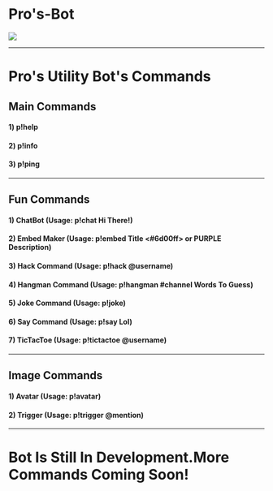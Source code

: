 # Pro's-Bot

<img src="https://cdn.discordapp.com/avatars/809800427632853031/bd51f21bce8dd27ff59bed0555d13218.png?size=128" alt=" " class="avatar-VxgULZ" aria-hidden="true">

---

# Pro's Utility Bot's Commands

## Main Commands

#### 1) p!help
#### 2) p!info
#### 3) p!ping

---

## Fun Commands

#### 1) ChatBot (Usage: p!chat Hi There!)
#### 2) Embed Maker (Usage: p!embed Title <#6d00ff> or PURPLE Description)
#### 3) Hack Command (Usage: p!hack @username)
#### 4) Hangman Command (Usage: p!hangman #channel Words To Guess)
#### 5) Joke Command (Usage: p!joke)
#### 6) Say Command (Usage: p!say Lol)
#### 7) TicTacToe (Usage: p!tictactoe @username)

---

## Image Commands

#### 1) Avatar (Usage: p!avatar)
#### 2) Trigger (Usage: p!trigger @mention)

---

# Bot Is Still In Development.More Commands Coming Soon!
